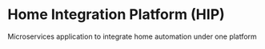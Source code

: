 # Home Integration Platform (HIP)

Microservices application to integrate home automation under one platform
